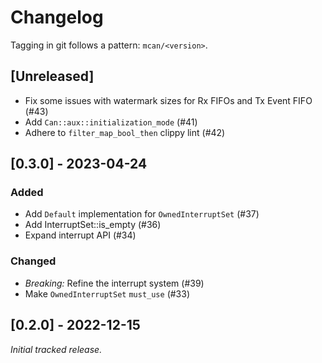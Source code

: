 # Changelog

Tagging in git follows a pattern: `mcan/<version>`.

## [Unreleased]
- Fix some issues with watermark sizes for Rx FIFOs and Tx Event FIFO (#43)
- Add `Can::aux::initialization_mode` (#41)
- Adhere to `filter_map_bool_then` clippy lint (#42)

## [0.3.0] - 2023-04-24

### Added
- Add `Default` implementation for `OwnedInterruptSet` (#37)
- Add InterruptSet::is_empty (#36)
- Expand interrupt API (#34)

### Changed
- *Breaking:* Refine the interrupt system (#39)
- Make `OwnedInterruptSet` `must_use` (#33)

## [0.2.0] - 2022-12-15

_Initial tracked release._
